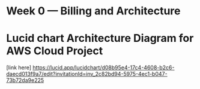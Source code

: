 # Week 0 — Billing and Architecture

# Lucid chart Architecture Diagram for AWS Cloud Project

[link here] https://lucid.app/lucidchart/d08b95e4-17c4-4608-b2c6-daecd013f9a7/edit?invitationId=inv_2c82bd94-5975-4ec1-b047-73b72da9e225